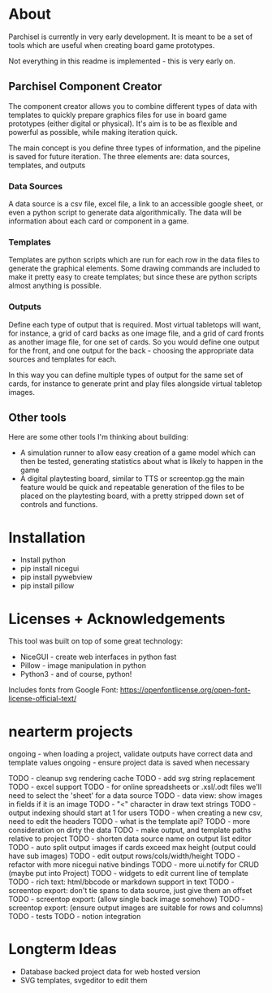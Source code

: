 # About

Parchisel is currently in very early development. It is
meant to be a set of tools which are useful when creating
board game prototypes.

Not everything in this readme is implemented - this
is very early on.

## Parchisel Component Creator

The component creator allows you to combine different
types of data with templates to quickly prepare graphics
files for use in board game prototypes (either digital
or physical). It's aim is to be as flexible and powerful
as possible, while making iteration quick.

The main concept is you define three types of information,
and the pipeline is saved for future iteration. The
three elements are: data sources, templates, and outputs

### Data Sources

A data source is a csv file, excel file, a link to 
an accessible google sheet, or even a python script
to generate data algorithmically. The data will be information
about each card or component in a game.

### Templates

Templates are python scripts which are run for each row in
the data files to generate the graphical elements.
Some drawing commands are included to make it pretty easy
to create templates; but since these are python scripts
almost anything is possible.

### Outputs

Define each type of output that is required. Most virtual
tabletops will want, for instance, a grid of card backs as
one image file, and a grid of card fronts as another image
file, for one set of cards. So you would define one output
for the front, and one output for the back - choosing the
appropriate data sources and templates for each.

In this way you can define multiple types of output for
the same set of cards, for instance to generate print and
play files alongside virtual tabletop images.

## Other tools

Here are some other tools I'm thinking about building:

- A simulation runner to allow easy creation of a game model
    which can then be tested, generating statistics about
    what is likely to happen in the game
- A digital playtesting board, similar to TTS or screentop.gg
    the main feature would be quick and repeatable generation
    of the files to be placed on the playtesting board,
    with a pretty stripped down set of controls and functions.

# Installation

- Install python
- pip install nicegui
- pip install pywebview
- pip install pillow

# Licenses + Acknowledgements

This tool was built on top of some great technology:
- NiceGUI - create web interfaces in python fast
- Pillow - image manipulation in python
- Python3 - and of course, python!

Includes fonts from Google Font:
https://openfontlicense.org/open-font-license-official-text/



# nearterm projects

ongoing - when loading a project, validate outputs have correct data and template values
ongoing - ensure project data is saved when necessary

TODO - cleanup svg rendering cache
TODO - add svg string replacement
TODO - excel support
TODO - for online spreadsheets or .xsl/.odt files we'll need to select the 'sheet' for a data source
TODO - data view: show images in fields if it is an image
TODO - "<" character in draw text strings
TODO - output indexing should start at 1 for users
TODO - when creating a new csv, need to edit the headers
TODO - what is the template api?
TODO - more consideration on dirty the data
TODO - make output, and template paths relative to project
TODO - shorten data source name on output list editor
TODO - auto split output images if cards exceed max height (output could have sub images)
TODO - edit output rows/cols/width/height
TODO - refactor with more nicegui native bindings
TODO - more ui.notify for CRUD (maybe put into Project)
TODO - widgets to edit current line of template
TODO - rich text: html/bbcode or markdown support in text
TODO - screentop export: don't tie spans to data source, just give them an offset 
TODO - screentop export: (allow single back image somehow)
TODO - screentop export: (ensure output images are suitable for rows and columns)
TODO - tests
TODO - notion integration

# Longterm Ideas
- Database backed project data for web hosted version
- SVG templates, svgeditor to edit them